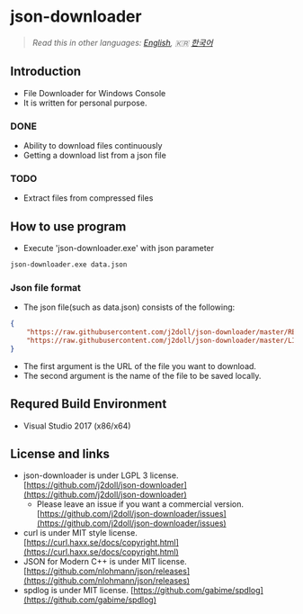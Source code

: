 # json-downloader

> *Read this in other languages: [English](README.md), :kr: [한국어](README.ko.md)*

## Introduction
- File Downloader for Windows Console
- It is written for personal purpose.

### DONE
- Ability to download files continuously
- Getting a download list from a json file

### TODO
- Extract files from compressed files	

## How to use program
- Execute 'json-downloader.exe' with json parameter 
```cmd
json-downloader.exe data.json
```

### Json file format
- The json file(such as data.json) consists of the following:
```json
{
	"https://raw.githubusercontent.com/j2doll/json-downloader/master/README.md" : "README.md" ,
	"https://raw.githubusercontent.com/j2doll/json-downloader/master/LICENSE" : "LICENSE" 
}
```
- The first argument is the URL of the file you want to download.
- The second argument is the name of the file to be saved locally.

## Requred Build Environment
- Visual Studio 2017 (x86/x64)

## License and links
- json-downloader is under LGPL 3 license. [https://github.com/j2doll/json-downloader](https://github.com/j2doll/json-downloader)
  - Please leave an issue if you want a commercial version. [https://github.com/j2doll/json-downloader/issues](https://github.com/j2doll/json-downloader/issues)
- curl is under MIT style license. [https://curl.haxx.se/docs/copyright.html](https://curl.haxx.se/docs/copyright.html)
- JSON for Modern C++ is under MIT license. [https://github.com/nlohmann/json/releases](https://github.com/nlohmann/json/releases)
- spdlog is under MIT license. [https://github.com/gabime/spdlog](https://github.com/gabime/spdlog)
